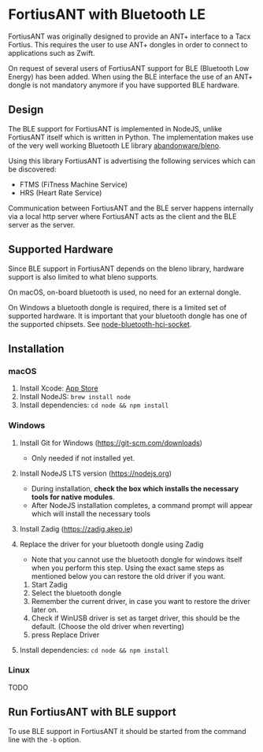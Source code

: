 # FortiusANT with Bluetooth LE

FortiusANT was originally designed to provide an ANT+ interface to a Tacx Fortius. This requires the user to use ANT+ dongles in order to connect to applications such as Zwift.

On request of several users of FortiusANT support for BLE (Bluetooth Low Energy) has been added. When using the BLE interface the use of an ANT+ dongle is not mandatory anymore if you have supported BLE hardware.

## Design

The BLE support for FortiusANT is implemented in NodeJS, unlike FortiusANT itself which is written in Python. The implementation makes use of the very well working Bluetooth LE library [abandonware/bleno](https://github.com/abandonware/bleno).

Using this library FortiusANT is advertising the following services which can be discovered:
* FTMS (FiTness Machine Service)
* HRS (Heart Rate Service)

Communication between FortiusANT and the BLE server happens internally via a local http server where FortiusANT acts as the client and the BLE server as the server.

## Supported Hardware

Since BLE support in FortiusANT depends on the bleno library, hardware support is also limited to what bleno supports.

On macOS, on-board bluetooth is used, no need for an external dongle.

On Windows a bluetooth dongle is required, there is a limited set of supported hardware. It is important that your bluetooth dongle has one of the supported chipsets. See [node-bluetooth-hci-socket](https://github.com/noble/node-bluetooth-hci-socket#windows).

## Installation

### macOS

1. Install Xcode: [App Store](https://apps.apple.com/nl/app/xcode/id497799835?l=en&mt=12)
1. Install NodeJS: `brew install node`
1. Install dependencies: `cd node && npm install`

### Windows
1. Install Git for Windows (https://git-scm.com/downloads)
    * Only needed if not installed yet.
1. Install NodeJS LTS version (https://nodejs.org)
    * During installation, **check the box which installs the necessary tools for native modules**.
    * After NodeJS installation completes, a command prompt will appear which will install the necessary tools
1. Install Zadig (https://zadig.akeo.ie)
1. Replace the driver for your bluetooth dongle using Zadig
    * Note that you cannot use the bluetooth dongle for windows itself when you perform this step. Using the exact same steps as mentioned below you can restore the old driver if you want.
    1. Start Zadig
    1. Select the bluetooth dongle
    1. Remember the current driver, in case you want to restore the driver later on.
    1. Check if WinUSB driver is set as target driver, this should be the default. (Choose the old driver when reverting)
    1. press Replace Driver

5. Install dependencies: `cd node && npm install`

### Linux
TODO

## Run FortiusANT with BLE support

To use BLE support in FortiusANT it should be started from the command line with the `-b` option.
